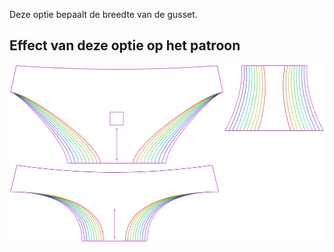 Deze optie bepaalt de breedte van de gusset.


## Effect van deze optie op het patroon
![Deze afbeelding toont het effect van deze optie door meerdere varianten die een andere waarde hebben voor deze optie te vervangen](ursula_gussetwidth_sample.svg "Effect van deze optie op het patroon")